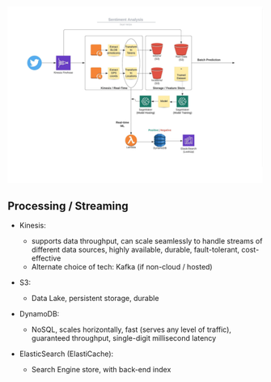 ![Diagram](RelayR_Task_2.jpeg)

## Processing / Streaming

* Kinesis:
    * supports data throughput, can scale seamlessly to handle streams of different data sources, highly available, durable, fault-tolerant, cost-effective
    * Alternate choice of tech: Kafka (if non-cloud / hosted)

* S3:
    * Data Lake, persistent storage, durable

* DynamoDB:
    * NoSQL, scales horizontally, fast (serves any level of traffic), guaranteed throughput, single-digit millisecond
latency

* ElasticSearch (ElastiCache):
    * Search Engine store, with back-end index

